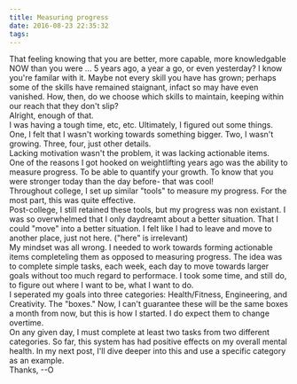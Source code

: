 ```yaml
---
title: Measuring progress
date: 2016-08-23 22:35:32
tags:
---
```


That feeling knowing that you are better, more capable, more knowledgable NOW than you were ... 5 years ago, a year a go, or even yesterday? I know you're familar with it. Maybe not every skill you have has grown; perhaps some of the skills have remained staignant, infact so may have even vanished. How, then, do we choose which skills to maintain, keeping within our reach that they don't slip?
<br />
Alright, enough of that. 
<br />
I was having a tough time, etc, etc. Ultimately, I figured out some things. One, I felt that I wasn't working towards something bigger. Two, I wasn't growing. Three, four, just other details.
<br />
Lacking motivation wasn't the problem, it was lacking actionable items. 
<br />
One of the reasons I got hooked on weightlifting years ago was the ability to measure progress. To be able to quantify your growth. To know that you were stronger today than the day before- that was cool! 
<br />
Throughout college, I set up similar "tools" to measure my progress. For the most part, this was quite effective. 
<br />
Post-college, I still retained these tools, but my progress was non existant. I was so overwhelmed that I only daydreamt about a better situation. That I could "move" into a better situation. I felt like I had to leave and move to another place, just not here. ("here" is irrelevant)
<br />
My mindset was all wrong. I needed to work towards forming actionable items completeling them as opposed to measuring progress. The idea was to complete simple tasks, each week, each day to move towards larger goals without too much regard to performace. I took some time, and still do, to figure out where I want to be, what I want to do. 
<br />
I seperated my goals into three categories: Health/Fitness, Engineering, and Creativity. The "boxes." Now, I can't guarantee these will be the same boxes a month from now, but this is how I started. I do expect them to change overtime. 
<br />
On any given day, I must complete at least two tasks from two different categories. So far, this system has had positive effects on my overall mental health. In my next post, I'll dive deeper into this and use a specific category as an example. 
<br />
Thanks,
--O